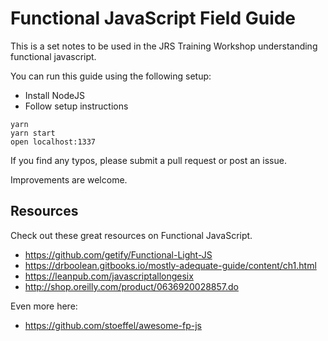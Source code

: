 # Functional JavaScript Field Guide

This is a set notes to be used in the JRS Training Workshop understanding functional javascript.

You can run this guide using the following setup:

* Install NodeJS
* Follow setup instructions

```
yarn
yarn start
open localhost:1337
```

If you find any typos, please submit a pull request or post an issue.

Improvements are welcome.

## Resources

Check out these great resources on Functional JavaScript.

* https://github.com/getify/Functional-Light-JS
* https://drboolean.gitbooks.io/mostly-adequate-guide/content/ch1.html
* https://leanpub.com/javascriptallongesix
* http://shop.oreilly.com/product/0636920028857.do

Even more here:

* https://github.com/stoeffel/awesome-fp-js
